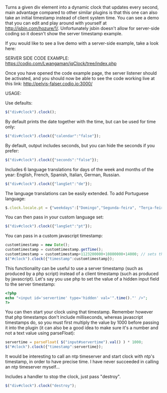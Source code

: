 Turns a given div element into a dynamic clock that updates every second, main advantage compared to other similar plugins is that this one can also take an initial timestamp instead of client system time.
You can see a demo that you can edit and play around with yourself at http://jsbin.com/hozure/1/.
Unfortunately jsbin doesn't allow for server-side coding so it doesn't show the server timestamp example.

If you would like to see a live demo with a server-side example, take a look here:

SERVER SIDE CODE EXAMPLE: https://codio.com/Lwangaman/jqClock/tree/index.php

Once you have opened the code example page, the server listener should be activated, and you should now be able to see the code working live at this link: http://pelvis-falser.codio.io:3000/ 

USAGE:

Use defaults:
```JavaScript
$("div#clock").clock();
```

By default prints the date together with the time, but can be used for time only:
```JavaScript
$("div#clock").clock({"calendar":"false"});
```

By default, output includes seconds, but you can hide the seconds if you prefer:
```JavaScript
$("div#clock").clock({"seconds":"false"});
```

Includes 6 language translations for days of the week and months of the year: English, French, Spanish, Italian, German, Russian. 
```JavaScript
$("div#clock").clock({"langSet":"de"});
```

The language translations can be easily extended. To add Portuguese language:
```JavaScript
$.clock.locale.pt = {"weekdays":["Domingo","Segunda-feira", "Terça-feira","Quarta-feira","Quinta-feira","Sexta-feira", "Sábado"],"months":["Janeiro","Fevereiro","Março","Abril", "Maio","Junho","Julho","Agosto","Setembro","October","Novembro", "Dezembro"] };
```
You can then pass in your custom language set:
```JavaScript
$("div#clock").clock({"langSet":"pt"});
```


You can pass in a custom javascript timestamp:
```JavaScript
customtimestamp = new Date();
customtimestamp = customtimestamp.getTime();
customtimestamp = customtimestamp+1123200000+10800000+14000; // sets the time 13 days, 3 hours and 14 seconds ahead
$("#clock").clock({"timestamp":customtimestamp});
```

This functionality can be useful to use a server timestamp (such as produced by a php script) instead of a client timestamp (such as produced by javascript).
Let's say you use php to set the value of a hidden input field to the server timestamp:
```PHP
<?php
echo "<input id='servertime' type='hidden' val='".time()."' />";
?>
```
You can then start your clock using that timestamp. 
Remember however that php timestamps don't include milliseconds, whereas javascript timestamps do, so you must first multiply the value by 1000 before passing it into the plugin (it can also be a good idea to make sure it's a number and not a text value using parseFloat):
```JavaScript
servertime = parseFloat( $("input#servertime").val() ) * 1000;
$("#clock").clock({"timestamp":servertime});
```
It would be interesting to call an ntp timeserver and start clock with ntp's timestamp, in order to have precise time. I have never succeeded in calling an ntp timeserver myself...

Includes a handler to stop the clock, just pass "destroy".
```JavaScript
$("div#clock").clock("destroy");
```
